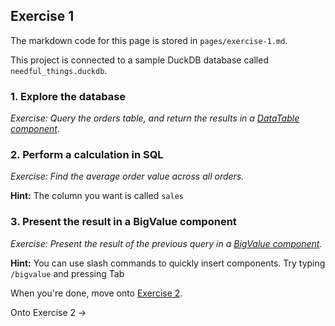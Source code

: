 ## Exercise 1

The markdown code for this page is stored in `pages/exercise-1.md`.

This project is connected to a sample DuckDB database called `needful_things.duckdb`.

### 1. Explore the database

_Exercise: Query the orders table, and return the results in a [DataTable component](https://docs.evidence.dev/components/data-table)._

<!-- here is some space for your work -->



### 2. Perform a calculation in SQL

_Exercise: Find the average order value across all orders._

<Alert status="info">

**Hint:** The column you want is called `sales`
</Alert>

<!-- here is some space for your work -->



### 3. Present the result in a BigValue component

_Exercise: Present the result of the previous query in a [BigValue component](https://docs.evidence.dev/components/big-value)._

<!-- here is some space for your work -->


<Alert status="info">

**Hint:** You can use slash commands to quickly insert components. Try typing `/bigvalue` and pressing Tab
</Alert>

When you're done, move onto [Exercise 2](/exercise-2).

<BigLink href="/exercise-2">Onto Exercise 2 &rarr;</BigLink>
